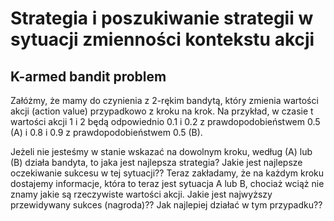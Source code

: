 # Strategia i poszukiwanie strategii w sytuacji zmienności kontekstu akcji

## K-armed bandit problem

Załóżmy, że mamy do czynienia z 2-rękim
bandytą, który zmienia wartości akcji (action value)
przypadkowo z kroku na krok. Na przykład, w czasie t
wartości akcji 1 i 2 będą odpowiednio 0.1 i 0.2 z
prawdopodobieństwem 0.5 (A) i 0.8 i 0.9
z prawdopodobieństwem 0.5 (B). 

Jeżeli nie jesteśmy w
stanie wskazać na dowolnym kroku, według (A) lub (B)
działa bandyta, to jaka jest najlepsza strategia? Jakie
jest najlepsze oczekiwanie sukcesu w tej sytuacji??
Teraz zakładamy, że na każdym kroku dostajemy
informacje, która to teraz jest sytuacja A lub B, chociaż
wciąż nie znamy jakie są rzeczywiste wartości akcji.
Jakie jest najwyższy przewidywany sukces (nagroda)??
Jak najlepiej działać w tym przypadku??
